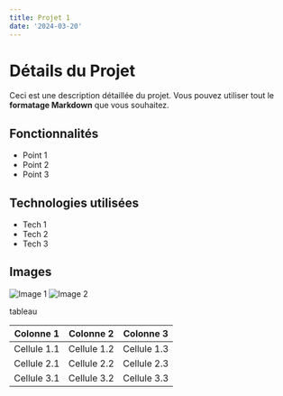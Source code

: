 ```yaml
---
title: Projet 1
date: '2024-03-20'
---
```


# Détails du Projet

Ceci est une description détaillée du projet. Vous pouvez utiliser tout le **formatage Markdown** que vous souhaitez.

## Fonctionnalités

- Point 1
- Point 2
- Point 3

## Technologies utilisées

- Tech 1
- Tech 2
- Tech 3 

## Images

![Image 1](./image1.jpg)
![Image 2](./image2.jpg)


tableau

| Colonne 1 | Colonne 2 | Colonne 3 |
|-----------|-----------|-----------|
| Cellule 1.1 | Cellule 1.2 | Cellule 1.3 |
| Cellule 2.1 | Cellule 2.2 | Cellule 2.3 |
| Cellule 3.1 | Cellule 3.2 | Cellule 3.3 |
    
